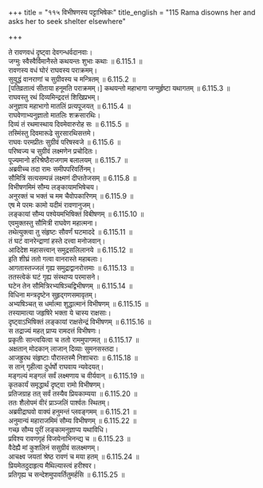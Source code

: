 +++
title = "११५ विभीषणस्य पट्टाभिषेकः"
title_english = "115 Rama disowns her and asks her to seek shelter elsewhere"

+++


  
ते रावणवधं दृष्ट्वा देवगन्धर्वदानवाः।  
जग्मुः स्वैस्वैर्विमानैस्ते कथयन्तः शुभाः कथाः ॥ 6.115.1 ॥   
रावणस्य वधं घोरं राघवस्य पराक्रमम्।  
सुयुद्धं वानराणां च सुग्रीवस्य च मन्त्रितम् ॥ 6.115.2 ॥   
[पतिव्रतात्वं सीताया हनूमति पराक्रमम्।] कथयन्तो महाभागा जग्मुर्हृष्टा यथागतम् ॥ 6.115.3 ॥   
राघवस्तु रथं दिव्यमिन्द्रदत्तं शिखिप्रभम्।  
अनुज्ञाय महाभागो मातलिं प्रत्यपूजयत् ॥ 6.115.4 ॥   
राघवेणाभ्यनुज्ञातो मातलिः शक्रसारथिः।  
दिव्यं तं रथमास्थाय दिवमेवारुरोह सः ॥ 6.115.5 ॥   
तस्मिंस्तु दिवमारूढे सुरसारथिसत्तमे।  
राघवः परमप्रीतः सुग्रीवं परिषस्वजे ॥ 6.115.6 ॥   
परिष्वज्य च सुग्रीवं लक्ष्मणेन प्रचोदितः।  
पूज्यमानो हरिश्रेष्ठैराजगाम बलालयम् ॥ 6.115.7 ॥   
अब्रवीच्च तदा रामः समीपपरिवर्तिनम्।  
सौमित्रिं सत्यसम्पन्नं लक्ष्मणं दीप्ततेजसम् ॥ 6.115.8 ॥   
विभीषणमिमं सौम्य लङ्कायामभिषेचय।  
अनुरक्तं च भक्तं च मम चैवोपकारिणम् ॥ 6.115.9 ॥   
एष मे परमः कामो यदीमं रावणानुजम्।  
लङ्कायां सौम्य पश्येयमभिषिक्तं विबीषणम् ॥ 6.115.10 ॥   
एवमुक्तस्तु सौमित्री राघवेण महात्मना।  
तथेत्युक्त्वा तु संहृष्टः सौवर्णं घटमाददे ॥ 6.115.11 ॥   
तं घटं वानरेन्द्राणां हस्ते दत्त्वा मनोजवान्।  
आदिदेश महासत्त्वान् समुद्रसलिलानये ॥ 6.115.12 ॥   
इति शीघ्रं ततो गत्वा वानरास्ते महाबलाः।  
आगतास्तज्जलं गृह्य समुद्राद्वानरोत्तमाः ॥ 6.115.13 ॥   
ततस्त्वेकं घटं गृह्य संस्थाप्य परमासने।  
घटेन तेन सौमित्रिरभ्यषिञ्चद्विभीषणम् ॥ 6.115.14 ॥   
विधिना मन्त्रदृष्टेन सुहृद्गणसमावृतम्।  
अभ्यषिञ्चत् स धर्मात्मा शुद्धात्मानं विभीषणम् ॥ 6.115.15 ॥   
तस्यामात्या जहृषिरे भक्ता ये चास्य राक्षसाः।  
दृष्ट्वाऽभिषिक्तं लङ्कायां राक्षसेन्द्रं विभीषणम् ॥ 6.115.16 ॥   
स तद्राज्यं महत् प्राप्य रामदत्तं विभीषणः।  
प्रकृतीः सान्त्वयित्वा च ततो राममुपागमत् ॥ 6.115.17 ॥   
अक्षतान् मोदकान् लाजान् दिव्याः सुमनसस्तदा।  
आजह्रुरथ संहृष्टाः पौरास्तस्मै निशाचराः ॥ 6.115.18 ॥   
स तान् गृहीत्वा दुर्धर्षो राघवाय न्यवेदयत्।  
मङ्गल्यं मङ्गलं सर्वं लक्ष्मणाय च वीर्यवान् ॥ 6.115.19 ॥   
कृतकार्यं समृद्धार्थं दृष्ट्वा रामो विभीषणम्।  
प्रतिजग्राह तत् सर्वं तस्यैव प्रियकाम्यया ॥ 6.115.20 ॥   
ततः शैलोपमं वीरं प्राञ्जलिं पार्श्वतः स्थितम्।  
अब्रवीद्राघवो वाक्यं हनुमन्तं प्लवङ्गमम् ॥ 6.115.21 ॥   
अनुमान्यं महाराजमिमं सौम्य विभीषणम् ॥ 6.115.22 ॥   
गच्छ सौम्य पुरीं लङ्कामनुज्ञाप्य यथाविधि।  
प्रविश्य रावणगृहं विजयेनाभिनन्द्य च ॥ 6.115.23 ॥   
वैदेह्यै मां कुशलिनं ससुग्रीवं सलक्ष्मणम्।  
आचक्ष्व जयतां श्रेष्ठ रावणं च मया हतम् ॥ 6.115.24 ॥   
प्रियमेतदुदाहृत्य मैथिल्यास्त्वं हरीश्वर।  
प्रतिगृह्य च सन्देशमुपावर्तितुमर्हसि ॥ 6.115.25 ॥   
